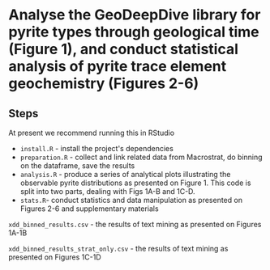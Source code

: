 # Analyse the GeoDeepDive library for pyrite types through geological time (Figure 1), and conduct statistical analysis of pyrite trace element geochemistry (Figures 2-6)

## Steps

At present we recommend running this in RStudio

 * `install.R` - install the project's dependencies
 * `preparation.R` - collect and link related data from Macrostrat, do binning on the dataframe, save the results
 * `analysis.R` - produce a series of analytical plots illustrating the observable pyrite distributions as presented on Figure 1. This code is split into two parts, dealing with Figs 1A-B and 1C-D.
 * `stats.R`- conduct statistics and data manipulation as presented on Figures 2-6 and supplementary materials

`xdd_binned_results.csv` - the results of text mining as presented on Figures 1A-1B

`xdd_binned_results_strat_only.csv` - the results of text mining as presented on Figures 1C-1D
